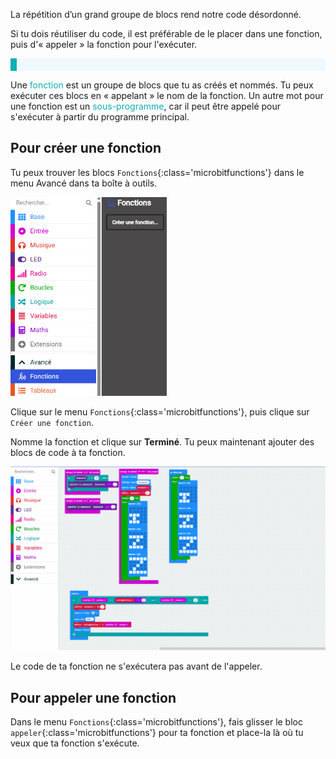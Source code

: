 La répétition d’un grand groupe de blocs rend notre code désordonné.

Si tu dois réutiliser du code, il est préférable de le placer dans une fonction, puis d'« appeler » la fonction pour l'exécuter.

<p style="border-left: solid; border-width:10px; border-color: #0faeb0; background-color: aliceblue; padding: 10px;">

Une <span style="color: #0faeb0">fonction</span> est un groupe de blocs que tu as créés et nommés. Tu peux exécuter ces blocs en « appelant » le nom de la fonction. Un autre mot pour une fonction est un <span style="color: #0faeb0">sous-programme</span>, car il peut être appelé pour s'exécuter à partir du programme principal.

</p>

## Pour créer une fonction

Tu peux trouver les blocs `Fonctions`{:class='microbitfunctions'} dans le menu Avancé dans ta boîte à outils.

<img src="images/function-menu.png" alt="The Advanced menu, with the 'Functions' sub-menu highlighted."  width="250"/>

Clique sur le menu `Fonctions`{:class='microbitfunctions'}, puis clique sur `Créer une fonction`.

Nomme la fonction et clique sur **Terminé**. Tu peux maintenant ajouter des blocs de code à ta fonction.

![Animation montrant comment créer une fonction.](images/make-a-function.gif)

Le code de ta fonction ne s'exécutera pas avant de l'appeler.

## Pour appeler une fonction

Dans le menu `Fonctions`{:class='microbitfunctions'}, fais glisser le bloc `appeler`{:class='microbitfunctions'} pour ta fonction et place-la là où tu veux que ta fonction s'exécute.
